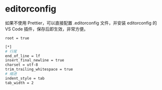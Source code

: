 # editorconfig

如果不使用 Prettier，可以直接配置 .editorconfig 文件，并安装 editorconfig 的 VS Code 插件，保存后即生效，非常方便。

```bash
root = true

[*]
# 行尾
end_of_line = lf
insert_final_newline = true
charset = utf-8
trim_trailing_whitespace = true
# 缩进
indent_style = tab
tab_width = 2
```
